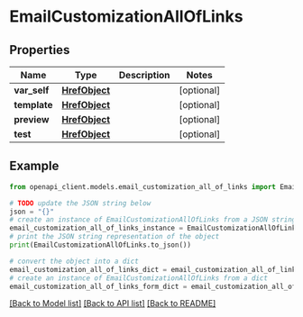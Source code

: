 # EmailCustomizationAllOfLinks


## Properties

Name | Type | Description | Notes
------------ | ------------- | ------------- | -------------
**var_self** | [**HrefObject**](HrefObject.md) |  | [optional] 
**template** | [**HrefObject**](HrefObject.md) |  | [optional] 
**preview** | [**HrefObject**](HrefObject.md) |  | [optional] 
**test** | [**HrefObject**](HrefObject.md) |  | [optional] 

## Example

```python
from openapi_client.models.email_customization_all_of_links import EmailCustomizationAllOfLinks

# TODO update the JSON string below
json = "{}"
# create an instance of EmailCustomizationAllOfLinks from a JSON string
email_customization_all_of_links_instance = EmailCustomizationAllOfLinks.from_json(json)
# print the JSON string representation of the object
print(EmailCustomizationAllOfLinks.to_json())

# convert the object into a dict
email_customization_all_of_links_dict = email_customization_all_of_links_instance.to_dict()
# create an instance of EmailCustomizationAllOfLinks from a dict
email_customization_all_of_links_form_dict = email_customization_all_of_links.from_dict(email_customization_all_of_links_dict)
```
[[Back to Model list]](../README.md#documentation-for-models) [[Back to API list]](../README.md#documentation-for-api-endpoints) [[Back to README]](../README.md)


